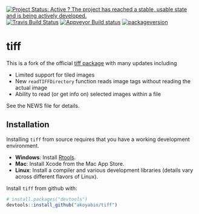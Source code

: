 [![Project Status: Active ? The project has reached a stable, usable state and is being actively developed.](http://www.repostatus.org/badges/latest/active.svg)](http://www.repostatus.org/#active)
[![Travis Build Status](https://travis-ci.org/PerkinElmer/tiff.svg?branch=master)](https://travis-ci.org/PerkinElmer/tiff)
[![Appveyor Build status](https://ci.appveyor.com/api/projects/status/eonxe9blgyydaws5?svg=true)](https://ci.appveyor.com/project/PKI-Kent/tiff)
[![packageversion](https://img.shields.io/badge/Package%20version-0.1.7-orange.svg?style=flat-square)](commits/master)
 
# tiff

This is a fork of the official [tiff package](https://github.com/s-u/tiff)
with many updates including

- Limited support for tiled images
- New `readTIFFDirectory` function reads image tags without 
  reading the actual image
- Ability to read (or get info on) selected images within a file

See the NEWS file for details.

## Installation

Installing `tiff` from source requires that you have a working 
development environment.

- **Windows**: Install [Rtools](https://cran.r-project.org/bin/windows/Rtools/).
- **Mac**: Install Xcode from the Mac App Store.
- **Linux**: Install a compiler and various development libraries (details vary across different flavors of Linux).

Install `tiff` from github with:

``` r
# install.packages("devtools")
devtools::install_github("akoyabio/tiff")
```
